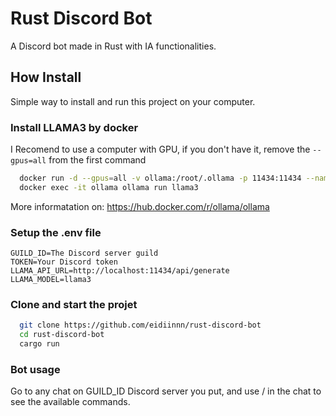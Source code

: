 # Rust Discord Bot
A Discord bot made in Rust with IA functionalities.

## How Install
Simple way to install and run this project on your computer.
### Install LLAMA3 by docker
I Recomend to use a computer with GPU, if you don't have it, remove the `--gpus=all` from the first command
```bash
  docker run -d --gpus=all -v ollama:/root/.ollama -p 11434:11434 --name ollama ollama/ollama
  docker exec -it ollama ollama run llama3
```
More informatation on: https://hub.docker.com/r/ollama/ollama

### Setup the .env file
```
GUILD_ID=The Discord server guild
TOKEN=Your Discord token
LLAMA_API_URL=http://localhost:11434/api/generate
LLAMA_MODEL=llama3
```

### Clone and start the projet
```bash
  git clone https://github.com/eidiinnn/rust-discord-bot
  cd rust-discord-bot
  cargo run
```
### Bot usage
Go to any chat on GUILD_ID Discord server you put, and use / in the chat to see the available commands.
    
